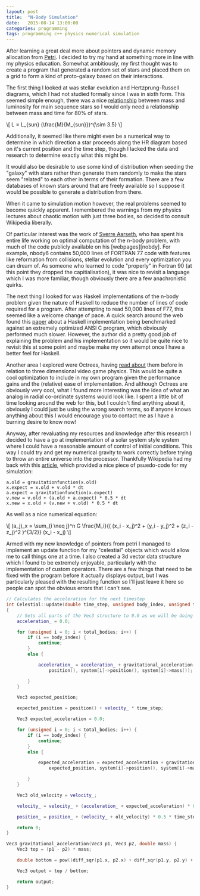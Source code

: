 ```yaml
---
layout: post
title:  "N-Body Simulation"
date:   2015-08-14 13:00:00
categories: programming
tags: programming c++ physics numerical simulation
---
```


After learning a great deal more about pointers and dynamic memory allocation
from [Petri][petri-repo]. I decided to try my hand at something more in line with
my physics education. Somewhat ambitiously, my first thought was to create a
program that generated a random set of stars and placed them on a grid to form
a kind of proto-galaxy based on their interactions.

The first thing I looked at was stellar evolution and Hertzprung-Russell diagrams,
which I had not studied formally since I was in sixth form. This seemed simple
enough, there was a nice [relationship][hr-hyper] between mass and luminosity for main
sequence stars so I would only need a relationship between mass and time for
80% of stars.

\\[ L = L\_{sun} (\frac{M}{M\_{sun}})^{\sim 3.5} \\]

Additionally, it seemed like there might even be a numerical way
to determine in which direction a star proceeds along the HR diagram based on
it's current position and the time step, though I lacked the data and research
to determine exactly what this might be.

It would also be desirable to use some kind of distribution when seeding the
"galaxy" with stars rather than generate them randomly to make the stars seem
"related" to each other in terms of their formation. There are a few databases
of known stars around that are freely available so I suppose it would be possible
to generate a distribution from there.

When it came to simulation motion however, the real problems seemed to become
quickly apparent. I remembered the warnings from my physics lectures about chaotic
motion with just three bodies, so decided to consult Wikipedia liberally.

Of particular interest was the work of [Sverre Aarseth][sverre], who has spent his entire
life working on optimal computation of the n-body problem, with much of the code publicly
available on his [webpages][nobdy]. For example, nbody6 contains 50,000 lines of
FORTRAN 77 code with features like reformation from collisions, stellar evolution
and every optimization you can dream of. As someone who learned to code "properly" in
Fortran 90 (at this point they dropped the capitialisation), it was nice to revisit
a language which I was more familiar, though obviously there are a few anachronistic quirks.

The next thing I looked for was Haskell implementations of the n-body problem given
the nature of Haskell to reduce the number of lines of code required for a program.
After attempting to read 50,000 lines of F77, this seemed like a welcome change of pace.
A quick search around the web found this [paper][lopez] about a Haskell implementation being
benchmarked against an extremely optimized ANSI C program, which obviously performed much
slower. However, the author did a pretty good job of explaining the problem and his
implementation so it would be quite nice to revisit this at some point and maybe make
my own attempt once I have a better feel for Haskell.

Another area I explored were Octrees, having [read about][octrees] them before in relation
to three dimensional video game physics. This would be quite a cool optimization to include
in my own program given the performance gains and the (relative) ease of implementation.
And although Octrees are obviously very cool, what I found more interesting was the idea
of what an analog in radial co-ordinate systems would look like. I spent a little bit
of time looking around the web for this, but I couldn't find anything about it,
obviously I could just be using the wrong search terms, so if anyone knows anything
about this I would encourage you to contact me as I have a burning desire to know now!

Anyway, after revaluating my resources and knowledge after this research I decided
to have a go at implementation of a solar system style system where I could have
a reasonable amount of control of initial conditions. This way I could try and
get my numerical gravity to work correctly before trying to throw an entire
universe into the processor. Thankfully Wikipedia had my back with this [article][solar],
which provided a nice piece of psuedo-code for my simulation:

~~~
a.old = gravitationfunction(x.old)
x.expect = x.old + v.old * dt
a.expect = gravitationfunction(x.expect)
v.new = v.old + (a.old + a.expect) * 0.5 * dt
x.new = x.old + (v.new + v.old) * 0.5 * dt
~~~

As well as a nice numerical equation:

\\[ (a\_j)\_x = \sum\_{i \neq j}^n G \frac{M\_i}{( (x\_i - x\_j)^2 + (y\_i - y\_j)^2 + (z\_i - z\_j)^2 )^{3/2}} (x\_i - x\_j) \\]

Armed with my new knowledge of pointers from petri I managed to implement an
update function for my "celestial" objects which would allow me to call things
one at a time. I also created a 3d vector data structure which I found to be
extremely enjoyable, particularly with the implementation of custom operators.
There are a few things that need to be fixed with the program before it actually
displays output, but I was particularly pleased with the resulting function so
I'll just leave it here so people can spot the obvious errors that I can't see.

~~~~ cpp
// Calculates the acceleration for the next timestep
int Celestial::update(double time_step, unsigned body_index, unsigned total_bodies, Celestial** system)
{
	// Sets all parts of the Vec3 structure to 0.0 as we will be doing a summation
	acceleration_ = 0.0;

	for (unsigned i = 0; i < total_bodies; i++) {
		if (i == body_index) {
			continue;
		}
		else {

			acceleration_ = acceleration_ + gravitational_acceleration(
				position(), system[i]->position(), system[i]->mass());

		}
	}

	Vec3 expected_position;

	expected_position = position() + velocity_ * time_step;

	Vec3 expected_acceleration = 0.0;

	for (unsigned i = 0; i < total_bodies; i++) {
		if (i == body_index) {
			continue;
		}
		else {

			expected_acceleration = expected_acceleration + gravitational_acceleration(
				expected_position, system[i]->position(), system[i]->mass());

		}
	}

	Vec3 old_velocity = velocity_;

	velocity_ = velocity_ + (acceleration_ + expected_acceleration) * 0.5 * time_step;

	position_ = position_ + (velocity_ + old_velocity) * 0.5 * time_step;

	return 0;
}
~~~~

~~~~cpp
Vec3 gravitational_acceleration(Vec3 p1, Vec3 p2, double mass) {
	Vec3 top = (p1 - p2) * mass;

	double bottom = pow((diff_sqr(p1.x, p2.x) + diff_sqr(p1.y, p2.y) + diff_sqr(p1.z, p2.z)), 1.5);

	Vec3 output = top / bottom;

	return output;
}
~~~~

[petri-repo]:   https://github.com/jchildren/petri
[hr-hyper]:     http://hyperphysics.phy-astr.gsu.edu/hbase/astro/herrus.html#c2
[sverre]:       http://www.ast.cam.ac.uk/~sverre/web/pages/home.htm
[nbody]:        http://www.ast.cam.ac.uk/~sverre/web/pages/nbody.htm
[lopez]:        http://sedici.unlp.edu.ar/bitstream/handle/10915/24123/Documento_completo.pdf?sequence=1
[octrees]:      http://www.gamedev.net/page/resources/_/technical/game-programming/introduction-to-octrees-r3529
[solar]:        https://en.wikipedia.org/wiki/Numerical_model_of_the_Solar_System
